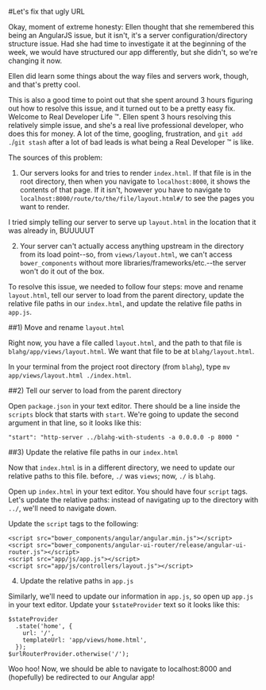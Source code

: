 #Let's fix that ugly URL

Okay, moment of extreme honesty: Ellen thought that she remembered this being an 
AngularJS issue, but it isn't, it's a server configuration/directory structure issue. 
Had she had time to investigate it at the beginning of the week, we would have
structured our app differently, but she didn't, so we're changing it now.

Ellen did learn some things about the way files and servers work, though, and that's
pretty cool.

This is also a good time to point out that she spent around 3 hours figuring out how
to resolve this issue, and it turned out to be a pretty easy fix. Welcome to Real
Developer Life &trade;. Ellen spent 3 hours resolving this relatively simple issue, and 
she's a real live professional developer, who does this for money. A lot of the time,
googling, frustration, and `git add .`/`git stash` after a lot of bad leads is what being
a Real Developer &trade; is like.

The sources of this problem:

1) Our servers looks for and tries to render `index.html`. If that file is in the root
directory, then when you navigate to `localhost:8000`, it shows the contents of that 
page. If it isn't, however you have to navigate to 
`localhost:8000/route/to/the/file/layout.html#/` to see the pages you want to render.

I tried simply telling our server to serve up `layout.html` in the location that it was
already in, BUUUUUT 

2) Your server can't actually access anything upstream in the directory from its load 
point--so, from `views/layout.html`, we can't access `bower_components` without more 
libraries/frameworks/etc.--the server won't do it out of the box.

To resolve this issue, we needed to follow four steps: move and rename `layout.html`, 
tell our server to load from the parent directory, update the relative file paths in our 
`index.html`, and update the relative file paths in `app.js`.


##1) Move and rename `layout.html`

Right now, you have a file called `layout.html`, and the path to that file is
`blahg/app/views/layout.html`. We want that file to be at `blahg/layout.html`.

In your terminal from the project root directory (from `blahg`), type 
`mv app/views/layout.html ./index.html`.


##2) Tell our server to load from the parent directory

Open `package.json` in your text editor. There should be a line inside the `scripts` 
block that starts with `start`. We're going to update the second argument in that line, so it looks like this:

    "start": "http-server ../blahg-with-students -a 0.0.0.0 -p 8000 "


##3) Update the relative file paths in our `index.html`

Now that `index.html` is in a different directory, we need to update our relative paths
to this file. before, `./` was `views`; now, `./` is `blahg`.

Open up `index.html` in your text editor. You should have four `script` tags. Let's 
update the relative paths: instead of navigating up to the directory with `../`, we'll
need to navigate down.

Update the `script` tags to the following:

    <script src="bower_components/angular/angular.min.js"></script>
    <script src="bower_components/angular-ui-router/release/angular-ui-router.js"></script>
    <script src="app/js/app.js"></script>
    <script src="app/js/controllers/layout.js"></script>


4) Update the relative paths in `app.js`

Similarly, we'll need to update our information in `app.js`, so open up `app.js` in your
text editor. Update your `$stateProvider` text so it looks like this:

    $stateProvider
      .state('home', {
        url: '/',
        templateUrl: 'app/views/home.html',
      });
    $urlRouterProvider.otherwise('/');


Woo hoo! Now, we should be able to navigate to localhost:8000 and (hopefully) be 
redirected to our Angular app!